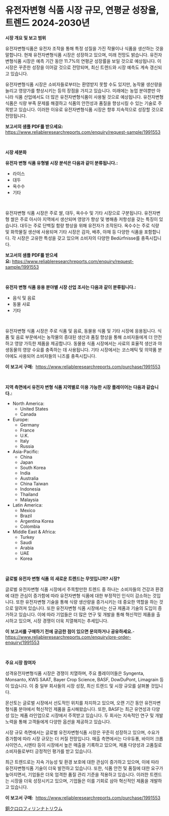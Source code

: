 <p><h1>유전자변형 식품 시장 규모, 연평균 성장율, 트렌드 2024-2030년</h1></p><p><strong>시장 개요 및 보고 범위</strong></p>
<p><p>유전자변형식품은 유전자 조작을 통해 특정 성질을 가진 작물이나 식품을 생산하는 것을 말합니다. 현재 유전자변형식품 시장은 성장하고 있으며, 미래 전망도 밝습니다. 유전자변형식품 시장은 예측 기간 동안 11.7%의 연평균 성장률을 보일 것으로 예상됩니다. 이 시장은 꾸준한 성장을 이어갈 것으로 전망되며, 최신 트렌드와 시장 예측도 계속 갱신되고 있습니다.</p><p>유전자변형식품 시장은 소비자들로부터는 환영받지 못할 수도 있지만, 농작물 생산량을 늘리고 영양가를 향상시키는 등의 장점을 가지고 있습니다. 미래에는 농업 분야뿐만 아니라 식품 산업에서도 더 많은 유전자변형식품이 사용될 것으로 예상됩니다. 유전자변형식품은 식량 부족 문제를 해결하고 식품의 안전성과 품질을 향상시킬 수 있는 기술로 주목받고 있습니다. 이러한 이유로 유전자변형식품 시장은 향후 지속적으로 성장할 것으로 전망됩니다.</p></p>
<p><strong>보고서의 샘플 PDF를 받으세요:</strong> <a href="https://www.reliableresearchreports.com/enquiry/request-sample/1991553">https://www.reliableresearchreports.com/enquiry/request-sample/1991553</a></p>
<p>&nbsp;</p>
<p><strong>시장 세분화</strong></p>
<p><strong>유전자 변형 식품 유형별 시장 분석은 다음과 같이 분류됩니다.:</strong></p>
<p><ul><li>라이스</li><li>대두</li><li>옥수수</li><li>기타</li></ul></p>
<p>&nbsp;</p>
<p><p>유전자변형 식품 시장은 주로 쌀, 대두, 옥수수 및 기타 시장으로 구분됩니다. 유전자변형 쌀은 주로 아시아 지역에서 생산되며 영양가 향상 및 병해충 저항성을 갖는 특징이 있습니다. 대두는 주로 단백질 함량 향상을 위해 유전자가 조작된다. 옥수수는 주로 식량 및 화학물질 생산에 사용되며 기타 시장은 감자, 배추, 야채 등 다양한 식품을 포함합니다. 각 시장은 고유한 특성을 갖고 있으며 소비자의 다양한 Bedürfnisse를 충족시킵니다.</p></p>
<p><strong>보고서의 샘플 PDF를 받으세요:</strong>&nbsp;<a href="https://www.reliableresearchreports.com/enquiry/request-sample/1991553">https://www.reliableresearchreports.com/enquiry/request-sample/1991553</a></p>
<p>&nbsp;</p>
<p><strong> 유전자 변형 식품 응용 분야별 시장 산업 조사는 다음과 같이 분류됩니다.:</strong></p>
<p><ul><li>음식 및 음료</li><li>동물 사료</li><li>기타</li></ul></p>
<p>&nbsp;</p>
<p><p>유전자변형 식품 시장은 주로 식품 및 음료, 동물용 식품 및 기타 시장에 응용됩니다. 식품 및 음료 부문에서는 농작물의 증대된 생산과 품질 향상을 통해 소비자들에게 더 안전하고 영양 가득한 제품을 제공합니다. 동물용 식품 시장에서는 사료의 효율적 생산과 야생동물의 영양 수요를 충족하는 데 사용됩니다. 기타 시장에서는 코스메틱 및 의약품 분야에도 사용되어 소비자들의 니즈를 충족시킵니다.</p></p>
<p><strong>이 보고서 구매:</strong>&nbsp; <a href="https://www.reliableresearchreports.com/purchase/1991553">https://www.reliableresearchreports.com/purchase/1991553</a></p>
<p>&nbsp;</p>
<p><strong>지역 측면에서 유전자 변형 식품 지역별로 이용 가능한 시장 플레이어는 다음과 같습니다.:</strong></p>
<p><ul>
    <li>
        North America:
        <ul>
            <li>United States</li>
            <li>Canada</li>
        </ul>
    </li>
    <li>
        Europe:
        <ul>
            <li>Germany</li>
            <li>France</li>
            <li>U.K.</li>
            <li>Italy</li>
            <li>Russia</li>
        </ul>
    </li>
    <li>
        Asia-Pacific:
        <ul>
            <li>China</li>
            <li>Japan</li>
            <li>South Korea</li>
            <li>India</li>
            <li>Australia</li>
            <li>China Taiwan</li>
            <li>Indonesia</li>
            <li>Thailand</li>
            <li>Malaysia</li>
        </ul>
    </li>
    <li>
        Latin America:
        <ul>
            <li>Mexico</li>
            <li>Brazil</li>
            <li>Argentina Korea</li>
            <li>Colombia</li>
        </ul>
    </li>
    <li>
        Middle East & Africa:
        <ul>
            <li>Turkey</li>
            <li>Saudi</li>
            <li>Arabia</li>
            <li>UAE</li>
            <li>Korea</li>
        </ul>
    </li>
    </ul></p>
<p>&nbsp;</p>
<p><strong>글로벌 유전자 변형 식품 의 새로운 트렌드는 무엇입니까? 시장?</strong></p>
<p><p>글로벌 유전자변형 식품 시장에서 주목할만한 트렌드 중 하나는 소비자들의 건강과 환경에 대한 관심이 증가함에 따라 유전자변형 식품에 대한 부정적인 인식이 감소하는 것입니다. 또한 유전자변형 기술을 통해 식량 생산량을 증가시키는 데 중요한 역할을 하는 것으로 알려져 있습니다. 또한 유전자변형 식품 시장에서는 신규 제품과 기술의 도입이 증가하고 있습니다. 이에 따라 기업들은 더 많은 연구 및 개발을 통해 혁신적인 제품을 출시하고 있으며, 시장 경쟁이 더욱 치열해지는 추세입니다.</p></p>
<p><strong>이 보고서를 구매하기 전에 궁금한 점이 있으면 문의하거나 공유하세요.</strong>- <a href="https://www.reliableresearchreports.com/enquiry/pre-order-enquiry/1991553">https://www.reliableresearchreports.com/enquiry/pre-order-enquiry/1991553</a></p>
<p>&nbsp;</p>
<p><strong>주요 시장 참여자</strong></p>
<p><p>성격유전자변형식품 시장은 경쟁이 치열하며, 주요 플레이어들은 Syngenta, Monsanto, KWS SAAT, Bayer Crop Science, BASF, DowDuPont, Limagrain 등이 있습니다. 이 중 일부 회사들의 시장 성장, 최신 트렌드 및 시장 규모를 살펴볼 것입니다.</p><p>몬산토는 글로벌 시장에서 선도적인 위치를 차지하고 있으며, 오랜 기간 동안 유전자변형식품 분야에서 혁신적인 제품을 출시해왔습니다. 또한, BASF는 최근 유연성과 다양성 있는 제품 라인업으로 시장에서 주목받고 있습니다. 두 회사는 지속적인 연구 및 개발 노력을 통해 고객들에게 다양한 옵션을 제공하고 있습니다.</p><p>시장 규모 측면에서는 글로벌 유전자변형식품 시장은 꾸준히 성장하고 있으며, 수요가 증가함에 따라 시장 규모는 더 커질 전망입니다. 매출 측면에서는 다우듀퐁, 바이어 크롭 사이언스, 시멘타 등이 시장에서 높은 매출을 기록하고 있으며, 제품 다양성과 고품질로 소비자들로부터 긍정적인 평가를 받고 있습니다.</p><p>최근 트렌드로는 지속 가능성 및 환경 보호에 대한 관심이 증가하고 있으며, 이에 따라 유전자변형식품 기술이 더욱 발전하고 있습니다. 또한, 식품 안전 및 품질에 대한 요구가 높아지면서, 기업들은 더욱 엄격한 품질 관리 기준을 적용하고 있습니다. 이러한 트렌드는 시장을 더욱 성장시키고 있으며, 기업들은 이를 기회로 삼아 혁신적인 제품을 개발하고 있습니다.</p></p>
<p><strong>이 보고서 구매:</strong>&nbsp;&nbsp;<a href="https://www.reliableresearchreports.com/purchase/1991553">https://www.reliableresearchreports.com/purchase/1991553</a></p>
<p><p><a href="https://github.com/mreklxf44233/Market-Research-Report-List-1/blob/main/96776499524.md">銅クロロフィリンナトリウム</a></p></p>
